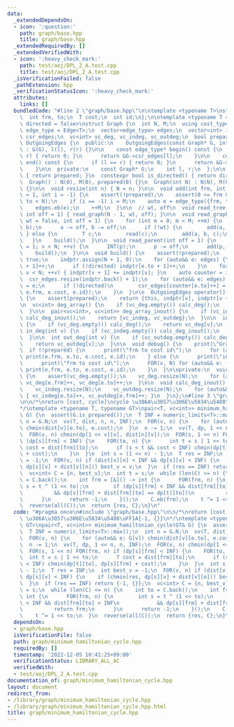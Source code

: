 ```yaml
---
data:
  _extendedDependsOn:
  - icon: ':question:'
    path: graph/base.hpp
    title: graph/base.hpp
  _extendedRequiredBy: []
  _extendedVerifiedWith:
  - icon: ':heavy_check_mark:'
    path: test/aoj/DPL_2_A.test.cpp
    title: test/aoj/DPL_2_A.test.cpp
  _isVerificationFailed: false
  _pathExtension: hpp
  _verificationStatusIcon: ':heavy_check_mark:'
  attributes:
    links: []
  bundledCode: "#line 2 \"graph/base.hpp\"\n\ntemplate <typename T>\nstruct Edge {\n\
    \  int frm, to;\n  T cost;\n  int id;\n};\n\ntemplate <typename T = int, bool\
    \ directed = false>\nstruct Graph {\n  int N, M;\n  using cost_type = T;\n  using\
    \ edge_type = Edge<T>;\n  vector<edge_type> edges;\n  vector<int> indptr;\n  vector<edge_type>\
    \ csr_edges;\n  vc<int> vc_deg, vc_indeg, vc_outdeg;\n  bool prepared;\n\n  class\
    \ OutgoingEdges {\n  public:\n    OutgoingEdges(const Graph* G, int l, int r)\
    \ : G(G), l(l), r(r) {}\n\n    const edge_type* begin() const {\n      if (l ==\
    \ r) { return 0; }\n      return &G->csr_edges[l];\n    }\n\n    const edge_type*\
    \ end() const {\n      if (l == r) { return 0; }\n      return &G->csr_edges[r];\n\
    \    }\n\n  private:\n    const Graph* G;\n    int l, r;\n  };\n\n  bool is_prepared()\
    \ { return prepared; }\n  constexpr bool is_directed() { return directed; }\n\n\
    \  Graph() : N(0), M(0), prepared(0) {}\n  Graph(int N) : N(N), M(0), prepared(0)\
    \ {}\n\n  void resize(int n) { N = n; }\n\n  void add(int frm, int to, T cost\
    \ = 1, int i = -1) {\n    assert(!prepared);\n    assert(0 <= frm && 0 <= to &&\
    \ to < N);\n    if (i == -1) i = M;\n    auto e = edge_type({frm, to, cost, i});\n\
    \    edges.eb(e);\n    ++M;\n  }\n\n  // wt, off\n  void read_tree(bool wt = false,\
    \ int off = 1) { read_graph(N - 1, wt, off); }\n\n  void read_graph(int M, bool\
    \ wt = false, int off = 1) {\n    for (int m = 0; m < M; ++m) {\n      INT(a,\
    \ b);\n      a -= off, b -= off;\n      if (!wt) {\n        add(a, b);\n     \
    \ } else {\n        T c;\n        read(c);\n        add(a, b, c);\n      }\n \
    \   }\n    build();\n  }\n\n  void read_parent(int off = 1) {\n    for (int v\
    \ = 1; v < N; ++v) {\n      INT(p);\n      p -= off;\n      add(p, v);\n    }\n\
    \    build();\n  }\n\n  void build() {\n    assert(!prepared);\n    prepared =\
    \ true;\n    indptr.assign(N + 1, 0);\n    for (auto&& e: edges) {\n      indptr[e.frm\
    \ + 1]++;\n      if (!directed) indptr[e.to + 1]++;\n    }\n    for (int v = 0;\
    \ v < N; ++v) { indptr[v + 1] += indptr[v]; }\n    auto counter = indptr;\n  \
    \  csr_edges.resize(indptr.back() + 1);\n    for (auto&& e: edges) {\n      csr_edges[counter[e.frm]++]\
    \ = e;\n      if (!directed)\n        csr_edges[counter[e.to]++] = edge_type({e.to,\
    \ e.frm, e.cost, e.id});\n    }\n  }\n\n  OutgoingEdges operator[](int v) const\
    \ {\n    assert(prepared);\n    return {this, indptr[v], indptr[v + 1]};\n  }\n\
    \n  vc<int> deg_array() {\n    if (vc_deg.empty()) calc_deg();\n    return vc_deg;\n\
    \  }\n\n  pair<vc<int>, vc<int>> deg_array_inout() {\n    if (vc_indeg.empty())\
    \ calc_deg_inout();\n    return {vc_indeg, vc_outdeg};\n  }\n\n  int deg(int v)\
    \ {\n    if (vc_deg.empty()) calc_deg();\n    return vc_deg[v];\n  }\n\n  int\
    \ in_deg(int v) {\n    if (vc_indeg.empty()) calc_deg_inout();\n    return vc_indeg[v];\n\
    \  }\n\n  int out_deg(int v) {\n    if (vc_outdeg.empty()) calc_deg_inout();\n\
    \    return vc_outdeg[v];\n  }\n\n  void debug() {\n    print(\"Graph\");\n  \
    \  if (!prepared) {\n      print(\"frm to cost id\");\n      for (auto&& e: edges)\
    \ print(e.frm, e.to, e.cost, e.id);\n    } else {\n      print(\"indptr\", indptr);\n\
    \      print(\"frm to cost id\");\n      FOR(v, N) for (auto&& e: (*this)[v])\
    \ print(e.frm, e.to, e.cost, e.id);\n    }\n  }\n\nprivate:\n  void calc_deg()\
    \ {\n    assert(vc_deg.empty());\n    vc_deg.resize(N);\n    for (auto&& e: edges)\
    \ vc_deg[e.frm]++, vc_deg[e.to]++;\n  }\n\n  void calc_deg_inout() {\n    assert(vc_indeg.empty());\n\
    \    vc_indeg.resize(N);\n    vc_outdeg.resize(N);\n    for (auto&& e: edges)\
    \ { vc_indeg[e.to]++, vc_outdeg[e.frm]++; }\n  }\n};\n#line 3 \"graph/minimum_hamiltonian_cycle.hpp\"\
    \n\n/*\nreturn [cost, cycle]\ncycle \u306A\u3057\u306E\u5834\u5408\uFF1A{-1, {}}\n\
    */\ntemplate <typename T, typename GT>\npair<T, vc<int>> minimum_hamiltonian_cycle(GT&\
    \ G) {\n  assert(G.is_prepared());\n  T INF = numeric_limits<T>::max();\n  int\
    \ n = G.N;\n  vv(T, dist, n, n, INF);\n  FOR(v, n) {\n    for (auto&& e: G[v])\
    \ chmin(dist[v][e.to], e.cost);\n  }\n  n -= 1;\n  vv(T, dp, 1 << n, n, INF);\n\
    \  FOR(v, n) chmin(dp[1 << v][v], dist[n][v]);\n  FOR(s, 1 << n) FOR(frm, n) if\
    \ (dp[s][frm] < INF) {\n    FOR(to, n) {\n      int t = s | 1 << to;\n      T\
    \ cost = dist[frm][to];\n      if (s < t && cost < INF) chmin(dp[t][to], dp[s][frm]\
    \ + cost);\n    }\n  }\n  int s = (1 << n) - 1;\n  T res = INF;\n  int best_v\
    \ = -1;\n  FOR(v, n) if (dist[v][n] < INF && dp[s][v] < INF) {\n    if (chmin(res,\
    \ dp[s][v] + dist[v][n])) best_v = v;\n  }\n  if (res == INF) return {-1, {}};\n\
    \  vc<int> C = {n, best_v};\n  int t = s;\n  while (len(C) <= n) {\n    int to\
    \ = C.back();\n    int frm = [&]() -> int {\n      FOR(frm, n) {\n        int\
    \ s = t ^ (1 << to);\n        if (dp[s][frm] < INF && dist[frm][to] < INF\n  \
    \          && dp[s][frm] + dist[frm][to] == dp[t][to])\n          return frm;\n\
    \      }\n      return -1;\n    }();\n    C.eb(frm);\n    t ^= 1 << to;\n  }\n\
    \  reverse(all(C));\n  return {res, C};\n}\n"
  code: "#pragma once\n#include \"graph/base.hpp\"\n\n/*\nreturn [cost, cycle]\ncycle\
    \ \u306A\u3057\u306E\u5834\u5408\uFF1A{-1, {}}\n*/\ntemplate <typename T, typename\
    \ GT>\npair<T, vc<int>> minimum_hamiltonian_cycle(GT& G) {\n  assert(G.is_prepared());\n\
    \  T INF = numeric_limits<T>::max();\n  int n = G.N;\n  vv(T, dist, n, n, INF);\n\
    \  FOR(v, n) {\n    for (auto&& e: G[v]) chmin(dist[v][e.to], e.cost);\n  }\n\
    \  n -= 1;\n  vv(T, dp, 1 << n, n, INF);\n  FOR(v, n) chmin(dp[1 << v][v], dist[n][v]);\n\
    \  FOR(s, 1 << n) FOR(frm, n) if (dp[s][frm] < INF) {\n    FOR(to, n) {\n    \
    \  int t = s | 1 << to;\n      T cost = dist[frm][to];\n      if (s < t && cost\
    \ < INF) chmin(dp[t][to], dp[s][frm] + cost);\n    }\n  }\n  int s = (1 << n)\
    \ - 1;\n  T res = INF;\n  int best_v = -1;\n  FOR(v, n) if (dist[v][n] < INF &&\
    \ dp[s][v] < INF) {\n    if (chmin(res, dp[s][v] + dist[v][n])) best_v = v;\n\
    \  }\n  if (res == INF) return {-1, {}};\n  vc<int> C = {n, best_v};\n  int t\
    \ = s;\n  while (len(C) <= n) {\n    int to = C.back();\n    int frm = [&]() ->\
    \ int {\n      FOR(frm, n) {\n        int s = t ^ (1 << to);\n        if (dp[s][frm]\
    \ < INF && dist[frm][to] < INF\n            && dp[s][frm] + dist[frm][to] == dp[t][to])\n\
    \          return frm;\n      }\n      return -1;\n    }();\n    C.eb(frm);\n\
    \    t ^= 1 << to;\n  }\n  reverse(all(C));\n  return {res, C};\n}\n"
  dependsOn:
  - graph/base.hpp
  isVerificationFile: false
  path: graph/minimum_hamiltonian_cycle.hpp
  requiredBy: []
  timestamp: '2022-12-05 10:41:25+09:00'
  verificationStatus: LIBRARY_ALL_AC
  verifiedWith:
  - test/aoj/DPL_2_A.test.cpp
documentation_of: graph/minimum_hamiltonian_cycle.hpp
layout: document
redirect_from:
- /library/graph/minimum_hamiltonian_cycle.hpp
- /library/graph/minimum_hamiltonian_cycle.hpp.html
title: graph/minimum_hamiltonian_cycle.hpp
---
```

